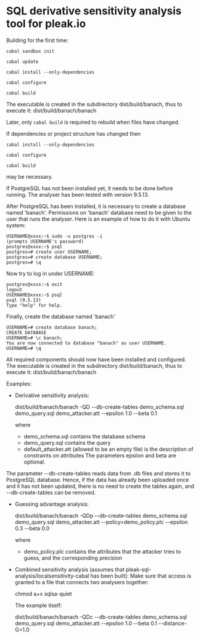 # SQL derivative sensitivity analysis tool for pleak.io

Building for the first time:

`cabal sandbox init`

`cabal update`

`cabal install --only-dependencies`

`cabal configure`

`cabal build`

The executable is created in the subdirectory dist/build/banach, thus to execute it:
    dist/build/banach/banach

Later, only 
`cabal build`
is required to rebuild when files have changed.

If dependencies or project structure has changed then

`cabal install --only-dependencies`

`cabal configure`

`cabal build`

may be necessary.


If PostgreSQL has not been installed yet, it needs to be done before running. The analyser has been tested with version 9.5.13.

After PostgreSQL has been installed, it is necessary to create a database named 'banach'.
Permissions on 'banach' database need to be given to the user that runs the analyser.
Here is an example of how to do it with Ubuntu system:

    USERNAME@xxxx:~$ sudo -u postgres -i
    (prompts USERNAME's password)
    postgres@xxxx:~$ psql
    postgres=# create user USERNAME;
    postgres=# create database USERNAME;
    postgres=# \q

Now try to log in under USERNAME:

    postgres@xxxx:~$ exit
    logout
    USERNAME@xxxx:~$ psql
    psql (9.5.13)
    Type "help" for help.

Finally, create the database named 'banach'

    USERNAME=# create database banach;
    CREATE DATABASE
    USERNAME=# \c banach;
    You are now connected to database "banach" as user USERNAME.
    USERNAME=# \q

All required components should now have been installed and configured.
The executable is created in the subdirectory dist/build/banach, thus to execute it:
    dist/build/banach/banach


Examples:

 * Derivative sensitivity analysis:

      dist/build/banach/banach -QD --db-create-tables demo_schema.sql demo_query.sql demo_attacker.att --epsilon 1.0 --beta 0.1

   where
    - demo_schema.sql contains the database schema
    - demo_query.sql contains the query
    - default_attacker.att (allowed to be an empty file) is the description of constraints on attributes
    The parameters epsilon and beta are optional.

The parameter --db-create-tables reads data from .db files and stores it to PostgreSQL database. Hence, if the data has already been uploaded once and it has not been updated, there is no need to create the tables again, and --db-create-tables can be removed.

 * Guessing advantage analysis:

     dist/build/banach/banach -QDp --db-create-tables demo_schema.sql demo_query.sql demo_attacker.att --policy=demo_policy.plc --epsilon 0.3 --beta 0.0

   where
   - demo_policy.plc contains the attributes that the attacker tries to guess, and the corresponding precision

 * Combined sensitivity analysis (assumes that pleak-sql-analysis/localsensitivity-cabal has been built):
   Make sure that access is granted to a file that connects two analysers together:

     chmod a+x sqlsa-quiet

   The example itself:

     dist/build/banach/banach -QDc --db-create-tables demo_schema.sql demo_query.sql demo_attacker.att --epsilon 1.0 --beta 0.1 --distance-G=1.0

